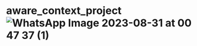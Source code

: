 # aware_context_project![WhatsApp Image 2023-08-31 at 00 47 37 (1)](https://github.com/NidaSns/aware_context_project/assets/112012287/b38420c9-6800-4a69-8bac-76199fcc4a29)
